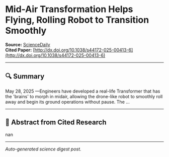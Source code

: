 # Mid-Air Transformation Helps Flying, Rolling Robot to Transition Smoothly

**Source:** [ScienceDaily](https://www.sciencedaily.com/releases/2025/05/250528150829.htm)  
**Cited Paper:** [http://dx.doi.org/10.1038/s44172-025-00413-6](http://dx.doi.org/10.1038/s44172-025-00413-6)

---

## 🔍 Summary
May 28, 2025 —Engineers have developed a real-life Transformer that has the 'brains' to morph in midair, allowing the drone-like robot to smoothly roll away and begin its ground operations without pause. The ...

---

## 📄 Abstract from Cited Research
nan

---

*Auto-generated science digest post.*
